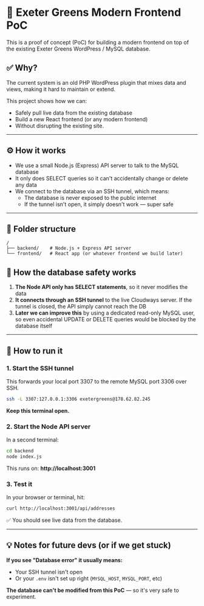 # 📗 Exeter Greens Modern Frontend PoC

This is a proof of concept (PoC) for building a modern frontend on top of the existing Exeter Greens WordPress / MySQL database.

## ✅ Why?

The current system is an old PHP WordPress plugin that mixes data and views, making it hard to maintain or extend.

This project shows how we can:
- Safely pull live data from the existing database
- Build a new React frontend (or any modern frontend)
- Without disrupting the existing site.

---

## ⚙️ How it works

- We use a small Node.js (Express) API server to talk to the MySQL database
- It only does SELECT queries so it can't accidentally change or delete any data
- We connect to the database via an SSH tunnel, which means:
  - The database is never exposed to the public internet
  - If the tunnel isn't open, it simply doesn't work — super safe

---

## 🚀 Folder structure

```
/
├── backend/    # Node.js + Express API server
└── frontend/   # React app (or whatever frontend we build later)
```

## 🔐 How the database safety works

1. **The Node API only has SELECT statements**, so it never modifies the data
2. **It connects through an SSH tunnel** to the live Cloudways server. If the tunnel is closed, the API simply cannot reach the DB
3. **Later we can improve this** by using a dedicated read-only MySQL user, so even accidental UPDATE or DELETE queries would be blocked by the database itself

---

## 🚀 How to run it

### 1. Start the SSH tunnel

This forwards your local port 3307 to the remote MySQL port 3306 over SSH.

```bash
ssh -L 3307:127.0.0.1:3306 exetergreens@178.62.82.245
```

**Keep this terminal open.**

### 2. Start the Node API server

In a second terminal:

```bash
cd backend
node index.js
```

This runs on: **http://localhost:3001**

### 3. Test it

In your browser or terminal, hit:

```bash
curl http://localhost:3001/api/addresses
```

✅ You should see live data from the database.

---

## 💡 Notes for future devs (or if we get stuck)

**If you see "Database error" it usually means:**
- Your SSH tunnel isn't open
- Or your `.env` isn't set up right (`MYSQL_HOST`, `MYSQL_PORT`, etc)

**The database can't be modified from this PoC** — so it's very safe to experiment.